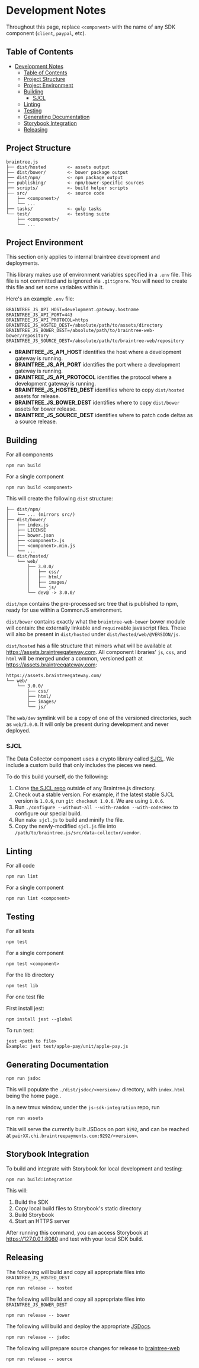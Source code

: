 # Development Notes

Throughout this page, replace `<component>` with the name of any SDK component (`client`, `paypal`, etc).

## Table of Contents

- [Development Notes](#development-notes)
  - [Table of Contents](#table-of-contents)
  - [Project Structure](#project-structure)
  - [Project Environment](#project-environment)
  - [Building](#building)
    - [SJCL](#sjcl)
  - [Linting](#linting)
  - [Testing](#testing)
  - [Generating Documentation](#generating-documentation)
  - [Storybook Integration](#storybook-integration)
  - [Releasing](#releasing)

## Project Structure

```
braintree.js
├── dist/hosted        <- assets output
├── dist/bower/        <- bower package output
├── dist/npm/          <- npm package output
├── publishing/        <- npm/bower-specific sources
├── scripts/           <- build helper scripts
├── src/               <- source code
│   ├── <component>/
│   └── ...
├── tasks/             <- gulp tasks
└── test/              <- testing suite
    ├── <component>/
    └── ...
```

## Project Environment

This section only applies to internal braintree development and deployments.

This library makes use of environment variables specified in a `.env` file. This file is not committed and is ignored via `.gitignore`. You will need to create this file and set some variables within it.

Here's an example `.env` file:

```
BRAINTREE_JS_API_HOST=development.gateway.hostname
BRAINTREE_JS_API_PORT=443
BRAINTREE_JS_API_PROTOCOL=https
BRAINTREE_JS_HOSTED_DEST=/absolute/path/to/assets/directory
BRAINTREE_JS_BOWER_DEST=/absolute/path/to/braintree-web-bower/repository
BRAINTREE_JS_SOURCE_DEST=/absolute/path/to/braintree-web/repository
```

- **BRAINTREE_JS_API_HOST** identifies the host where a development gateway is running.
- **BRAINTREE_JS_API_PORT** identifies the port where a development gateway is running.
- **BRAINTREE_JS_API_PROTOCOL** identifies the protocol where a development gateway is running.
- **BRAINTREE_JS_HOSTED_DEST** identifies where to copy `dist/hosted` assets for release.
- **BRAINTREE_JS_BOWER_DEST** identifies where to copy `dist/bower` assets for bower release.
- **BRAINTREE_JS_SOURCE_DEST** identifies where to patch code deltas as a source release.

## Building

For all components

```
npm run build
```

For a single component

```
npm run build <component>
```

This will create the following `dist` structure:

```
├── dist/npm/
│   └── ... (mirrors src/)
├── dist/bower/
│   ├── index.js
│   ├── LICENSE
│   ├── bower.json
│   ├── <component>.js
│   ├── <component>.min.js
│   └── ...
└── dist/hosted/
    └── web/
        ├── 3.0.0/
        │   ├── css/
        │   ├── html/
        │   ├── images/
        │   └── js/
        └── dev@ -> 3.0.0/
```

`dist/npm` contains the pre-processed src tree that is published to npm, ready for use within a CommonJS environment.

`dist/bower` contains exactly what the `braintree-web-bower` bower module will contain: the externally linkable and `require`able javascript files. These will also be present in `dist/hosted` under `dist/hosted/web/@VERSION/js`.

`dist/hosted` has a file structure that mirrors what will be available at https://assets.braintreegateway.com. All component libraries' `js`, `css`, and `html` will be merged under a common, versioned path at https://assets.braintreegateway.com:

```
https://assets.braintreegateway.com/
└── web/
    └── 3.0.0/
        ├── css/
        ├── html/
        ├── images/
        └── js/
```

The `web/dev` symlink will be a copy of one of the versioned directories, such as `web/3.0.0`. It will only be present during development and never deployed.

### SJCL

The Data Collector component uses a crypto library called [SJCL](https://github.com/bitwiseshiftleft/sjcl). We include a custom build that only includes the pieces we need.

To do this build yourself, do the following:

1. Clone [the SJCL repo](https://github.com/bitwiseshiftleft/sjcl) outside of any Braintree.js directory.
1. Check out a stable version. For example, if the latest stable SJCL version is `1.0.6`, run `git checkout 1.0.6`. We are using `1.0.6`.
1. Run `./configure --without-all --with-random --with-codecHex` to configure our special build.
1. Run `make sjcl.js` to build and minify the file.
1. Copy the newly-modified `sjcl.js` file into `/path/to/braintree.js/src/data-collector/vendor`.

## Linting

For all code

```
npm run lint
```

For a single component

```
npm run lint <component>
```

## Testing

For all tests

```
npm test
```

For a single component

```
npm test <component>
```

For the lib directory

```
npm test lib
```

For one test file

First install jest:

```
npm install jest --global
```

To run test:

```
jest <path to file>
Example: jest test/apple-pay/unit/apple-pay.js
```

## Generating Documentation

```
npm run jsdoc
```

This will populate the `./dist/jsdoc/<version>/` directory, with `index.html` being the home page..

In a new tmux window, under the `js-sdk-integration` repo, run

```
npm run assets
```

This will serve the currently built JSDocs on port `9292`, and can be reached at `pairXX.chi.braintreepayments.com:9292/<version>`.

## Storybook Integration

To build and integrate with Storybook for local development and testing:

```
npm run build:integration
```

This will:

1. Build the SDK
2. Copy local build files to Storybook's static directory
3. Build Storybook
4. Start an HTTPS server

After running this command, you can access Storybook at https://127.0.0.1:8080 and test with your local SDK build.

## Releasing

The following will build and copy all appropriate files into `BRAINTREE_JS_HOSTED_DEST`

```
npm run release -- hosted
```

The following will build and copy all appropriate files into `BRAINTREE_JS_BOWER_DEST`

```
npm run release -- bower
```

The following will build and deploy the appropriate [JSDocs](https://braintree.github.io/braintree-web/).

```
npm run release -- jsdoc
```

The following will prepare source changes for release to [braintree-web](https://github.com/braintree/braintree-web)

```
npm run release -- source
```
